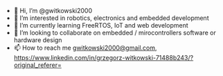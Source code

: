- 👋 Hi, I’m @gwitkowski2000
- 👀 I’m interested in robotics, electronics and embedded development
- 🌱 I’m currently learning FreeRTOS, IoT and web development
- 💞️ I’m looking to collaborate on embedded / mirocontrollers software or hardware design
- 📫 How to reach me gwitkowski2000@gmail.com, https://www.linkedin.com/in/grzegorz-witkowski-71488b243/?original_referer=

<!---
gwitkowski2000/gwitkowski2000 is a ✨ special ✨ repository because its `README.md` (this file) appears on your GitHub profile.
You can click the Preview link to take a look at your changes.
--->
